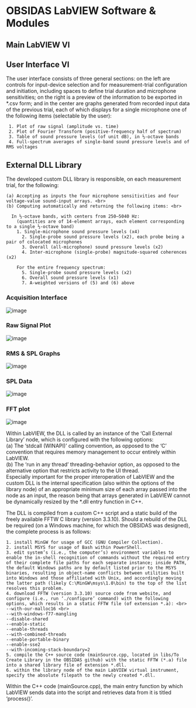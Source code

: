 # OBSIDAS LabVIEW Software & Modules
## Main LabVIEW VI

## User Interface VI
The user interface consists of three general sections: on the left are controls for input-device selection and for measurement-trial configuration and initiation, including spaces to define trial duration and microphone sensitivities; on the right is a preview of the information to be exported in *.csv form; and in the center are graphs generated from recorded input data of the previous trial, each of which displays for a single microphone one of the following items (selectable by the user):

     1. Plot of raw signal (amplitude vs. time)
     2. Plot of Fourier Transform (positive-frequency half of spectrum)
     3. Table of sound pressure levels (of unit dB), in ⅓-octave bands
     4. Full-spectrum averages of single-band sound pressure levels and of RMS voltages


## External DLL Library
The developed custom DLL library is responsible, on each measurement trial, for the following: <br>
      
    (a) Accepting as inputs the four microphone sensitivities and four voltage-value sound-input arrays. <br>
    (b) Computing automatically and returning the following items: <br>

	  In ⅓-octave bands, with centers from 250–5040 Hz:
	    (quantities are of 14-element arrays, each element corresponding to a single ⅓-octave band)
        1. Single-microphone sound pressure levels (x4)
 	      2. Single-probe sound pressure levels (x2), each probe being a pair of colocated microphones
 	      3. Overall (all-microphone) sound pressure levels (x2)
 	      4. Inter-microphone (single-probe) magnitude-squared coherences (x2)

	    For the entire frequency spectrum:
 	      5. Single-probe sound pressure levels (x2)
 	      6. Overall sound pressure levels (x1)
 	      7. A-weighted versions of (5) and (6) above

### Acquisition Interface
![image](https://github.com/MuhammedAbdalla/OBSIDAS-LabVIEW/assets/54071115/76fc3e26-9483-42fb-8653-17237035d64f)

### Raw Signal Plot
![image](https://github.com/MuhammedAbdalla/OBSIDAS-LabVIEW/assets/54071115/25faace1-e279-4a77-9d28-797af8835120)

### RMS & SPL Graphs
![image](https://github.com/MuhammedAbdalla/OBSIDAS-LabVIEW/assets/54071115/818a0348-36e3-4ade-b056-f1be4a6d2db5)

### SPL Data
![image](https://github.com/MuhammedAbdalla/OBSIDAS-LabVIEW/assets/54071115/86f11091-6a82-4686-816e-a40c96bc88d2)

### FFT plot
![image](https://github.com/MuhammedAbdalla/OBSIDAS-LabVIEW/assets/54071115/1fb15d40-e4da-4c8f-a792-9d5d4ffa0e49)

Within LabVIEW, the DLL is called by an instance of the ‘Call External Library’ node, which is configured with the following options: <br>
(a) The ‘stdcall (WINAPI)’ calling convention, as opposed to the ‘C’ convention that requires memory management to occur entirely within LabVIEW. <br>
(b) The ‘run in any thread’ threading-behavior option, as opposed to the alternative option that restricts activity to the UI thread. <br>
Especially important for the proper interoperation of LabVIEW and the custom DLL is the internal specification (also within the options of the library node) of an appropriate minimum size of each array passed into the node as an input, the reason being that arrays generated in LabVIEW cannot be dynamically resized by the *.dll entry function in C++. <br>

The DLL is compiled from a custom C++ script and a static build of the freely available FFTW C library (version 3.3.10). Should a rebuild of the DLL be required (on a Windows machine, for which the OBSIDAS was designed), the complete process is as follows:


    1. install MinGW for usage of GCC (GNU Compiler Collection).
    2. install MSYS for usage of Bash within PowerShell.
    3. edit system’s (i.e., the computer’s) environment variables to enable the in-shell recognition of commands without the required entry of their complete file paths for each separate instance; inside PATH, the default Windows paths are by default listed prior to the MSYS binaries, resulting in object-name conflicts between utilities built into Windows and those affiliated with Unix, and accordingly moving the latter path (likely C:\MinGW\msys\1.0\bin) to the top of the list resolves this problem.
    4. download FFTW (version 3.3.10) source code from website, and configure (i.e., run ‘./configure’ command) with the following options, which results in a static FFTW file (of extension *.a): <br>
    --with-our-malloc16 <br>
    --with-windows-f77-mangling 
    --disable-shared
    --enable-static
    --enable-threads
    --with-combined-threads
    --enable-portable-binary
    --enable-sse2
    --with-incoming-stack-boundary=2
    5. compile the C++ source code (mainSource.cpp, located in libs/To Create Library in the OBSIDAS github) with the static FFTW (*.a) file into a shared library file of extension *.dll.
    6. within the library node of the main LabVIEW virtual instrument, specify the absolute filepath to the newly created *.dll.

Within the C++ code (mainSource.cpp), the main entry function by which LabVIEW sends data into the script and retrieves data from it is titled ‘process()’. 

